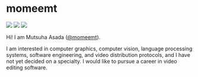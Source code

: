 # momeemt
![](https://github-profile-summary-cards.vercel.app/api/cards/profile-details?username=momeemt&theme=default)
![](http://github-profile-summary-cards.vercel.app/api/cards/repos-per-language?username=momeemt&theme=default)
![](http://github-profile-summary-cards.vercel.app/api/cards/stats?username=momeemt&theme=default)

Hi! I am Mutsuha Asada ([@momeemt](https://twitter.com/momeemt)).

I am interested in computer graphics, computer vision, language processing systems, software engineering, and video distribution protocols, and I have not yet decided on a specialty. I would like to pursue a career in video editing software.
